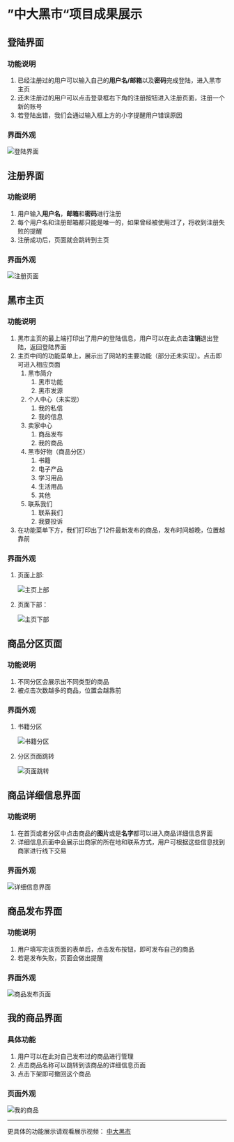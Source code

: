 # ”中大黑市“项目成果展示

## 登陆界面

### 功能说明

1. 已经注册过的用户可以输入自己的**用户名/邮箱**以及**密码**完成登陆，进入黑市主页
2. 还未注册过的用户可以点击登录框右下角的注册按钮进入注册页面，注册一个新的账号
3. 若登陆出错，我们会通过输入框上方的小字提醒用户错误原因

### 界面外观

![登陆界面](images/log_on.png)

## 注册界面

### 功能说明

1. 用户输入**用户名**，**邮箱**和**密码**进行注册
2. 每个用户名和注册邮箱都只能是唯一的，如果曾经被使用过了，将收到注册失败的提醒
3. 注册成功后，页面就会跳转到主页

### 界面外观

![注册页面](images/log_in.png)

## 黑市主页

### 功能说明

1. 黑市主页的最上端打印出了用户的登陆信息，用户可以在此点击**注销**退出登陆，返回登陆界面
2. 主页中间的功能菜单上，展示出了网站的主要功能（部分还未实现）。点击即可进入相应页面
   1. 黑市简介
      1. 黑市功能
      2. 黑市发源
   2. 个人中心（未实现）
      1. 我的私信
      2. 我的信息
   3. 卖家中心
      1. 商品发布
      2. 我的商品
   4. 黑市好物（商品分区）
      1. 书籍
      2. 电子产品
      3. 学习用品
      4. 生活用品
      5. 其他
   5. 联系我们
      1. 联系我们
      2. 我要投诉
3. 在功能菜单下方，我们打印出了12件最新发布的商品，发布时间越晚，位置越靠前

### 界面外观

1. 页面上部:

    ![主页上部](images/index.gif)

2. 页面下部：

    ![主页下部](images/index_goods.gif)

## 商品分区页面

### 功能说明

1. 不同分区会展示出不同类型的商品
2. 被点击次数越多的商品，位置会越靠前

### 界面外观

1. 书籍分区

    ![书籍分区](images/type_good.gif)

2. 分区页面跳转
   
    ![页面跳转](images/jump.gif)

## 商品详细信息界面

### 功能说明

1. 在首页或者分区中点击商品的**图片**或是**名字**都可以进入商品详细信息界面
2. 详细信息页面中会展示出商家的所在地和联系方式，用户可根据这些信息找到商家进行线下交易

### 界面外观

![详细信息界面](images/good_detail.png)

## 商品发布界面

### 功能说明

1. 用户填写完该页面的表单后，点击发布按钮，即可发布自己的商品
2. 若是发布失败，页面会做出提醒

### 界面外观

![商品发布页面](images/good_post.png)

## 我的商品界面

### 具体功能

1. 用户可以在此对自己发布过的商品进行管理
2. 点击商品名称可以跳转到该商品的详细信息页面
3. 点击下架即可撤回这个商品

### 页面外观

![我的商品](images/my_good.png)

---

更具体的功能展示请观看展示视频：
[中大黑市](https://github.com/qinyusheng/Market-of-SYSU/blob/master/video/%E4%B8%AD%E5%A4%A7%E9%BB%91%E5%B8%82.mp4)